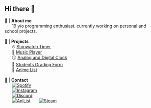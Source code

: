 ## **Hi there** 👋

🤔 | **About me**<br>
&nbsp;&nbsp;&nbsp;&nbsp;&nbsp;&nbsp;19 y/o programming enthusiast. currently working on personal and school projects.
<br><br>
🚀 | **Projects**<br>
&nbsp;&nbsp;&nbsp;&nbsp;&nbsp;&nbsp;⏲ [Stopwatch Timer](https://github.com/probablymattq/StopwatchTimer)<br>
&nbsp;&nbsp;&nbsp;&nbsp;&nbsp;&nbsp;🎵 [Music Player](https://github.com/probablymattq/ePlayer)<br>
&nbsp;&nbsp;&nbsp;&nbsp;&nbsp;&nbsp;🕔 [Analog and Digital Clock](https://github.com/probablymattq/Clock)<br>
&nbsp;&nbsp;&nbsp;&nbsp;&nbsp;&nbsp;🎫 [Students Grading Form](https://github.com/probablymattq/Students)<br>
&nbsp;&nbsp;&nbsp;&nbsp;&nbsp;&nbsp;📃 [Anime List](https://github.com/probablymattq/Anilist)
<br><br>
🔗 | **Contact**<br>
&nbsp;&nbsp;&nbsp;&nbsp;&nbsp;&nbsp;[![Spotify](https://img.shields.io/badge/Spotify-1ED760?style=flat-square&logo=spotify&logoColor=white)](https://open.spotify.com/user/31zm6birjhnkvxl4nr7bzv5e3clm?si=6ee8374f65d8447a)<br>
&nbsp;&nbsp;&nbsp;&nbsp;&nbsp;&nbsp;[![Instagram](https://img.shields.io/badge/Instagram-E4405F?style=flat-square&logo=instagram&logoColor=white)](https://www.instagram.com/probablymattq/)<br>
&nbsp;&nbsp;&nbsp;&nbsp;&nbsp;&nbsp;[![Discord](https://img.shields.io/badge/Discord-7289DA?style=flat-square&logo=discord&logoColor=white)](https://discord.com/users/390155343373533195)<br>
&nbsp;&nbsp;&nbsp;&nbsp;&nbsp;&nbsp;[![AniList](https://img.shields.io/badge/AniList-03A9F4?style=flat-square&logo=anilist&logoColor=white)](https://anilist.co/user/mattq/)
&nbsp;&nbsp;&nbsp;&nbsp;&nbsp;&nbsp;[![Steam](https://img.shields.io/badge/Steam-000000?style=flat-square&logo=steam&logoColor=white)](https://steamcommunity.com/id/probablymattq)



